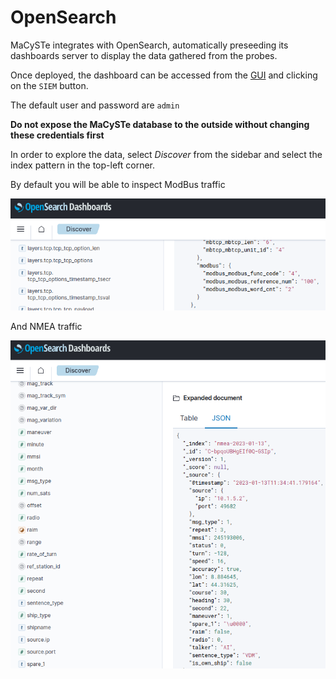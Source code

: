 # OpenSearch

MaCySTe integrates with OpenSearch, automatically preseeding its dashboards server to display the data gathered from the probes.

Once deployed, the dashboard can be accessed from the [GUI](./gui-home.md) and clicking on the `SIEM` button.

The default user and password are `admin`

**Do not expose the MaCySTe database to the outside without changing these credentials first**

In order to explore the data, select _Discover_ from the sidebar and select the index pattern in the top-left corner.

By default you will be able to inspect ModBus traffic

![ModBus data shown in OpenSearch](../images/modbus-siem.png)

And NMEA traffic

![NMEA data shown in OpenSearch](../images/nmea-siem.png)
